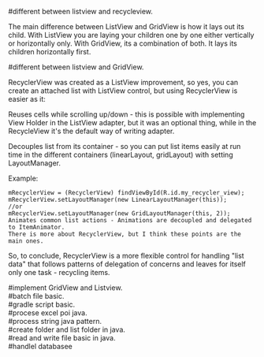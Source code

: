 #different between listview and recycleview.  
  
The main difference between ListView and GridView is how it lays out its child. With ListView you are laying your children one by one either vertically or horizontally only. With GridView, its a combination of both. It lays its children horizontally first.  
  
#different between listview and GridView.  

RecyclerView was created as a ListView improvement, so yes, you can create an attached list with ListView control, but using RecyclerView is easier as it:  
  
Reuses cells while scrolling up/down - this is possible with implementing View Holder in the ListView adapter, but it was an optional thing, while in the RecycleView it's the default way of writing adapter.  
  
Decouples list from its container - so you can put list items easily at run time in the different containers (linearLayout, gridLayout) with setting LayoutManager.  
  
Example:  
  
    mRecyclerView = (RecyclerView) findViewById(R.id.my_recycler_view);
    mRecyclerView.setLayoutManager(new LinearLayoutManager(this));
    //or
    mRecyclerView.setLayoutManager(new GridLayoutManager(this, 2));
    Animates common list actions - Animations are decoupled and delegated to ItemAnimator.
    There is more about RecyclerView, but I think these points are the main ones.
  
So, to conclude, RecyclerView is a more flexible control for handling "list data" that follows patterns of delegation of concerns and leaves for itself only one task - recycling items.  
  
#implement GridView and Listview.  
#batch file basic.  
#gradle script basic.  
#procese excel poi java.  
#process string java pattern.  
#create folder and list folder in java.  
#read and write file basic in java.  
#handlel databasee
